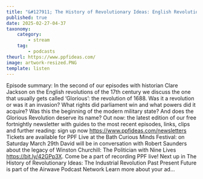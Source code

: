 ```yaml
---
title: "&#127911; The History of Revolutionary Ideas: English Revolution 2: 1688"
published: true
date: 2025-02-27-04-37
taxonomy:
    category:
        - stream
    tag:
        - podcasts
theurl: https://www.ppfideas.com/
image: artwork-resized.PNG
template: listen
---
```


Episode summary: In the second of our episodes with historian Clare Jackson on the English revolutions of the 17th century we discuss the one that usually gets called &lsquo;Glorious&rsquo;: the revolution of 1688. Was it a revolution or was it an invasion? What rights did parliament win and what powers did it acquire? Was this the beginning of the modern military state? And does the Glorious Revolution deserve its name? Out now: the latest edition of our free fortnightly newsletter with guides to the most recent episodes, links, clips and further reading: sign up now https://www.ppfideas.com/newsletters Tickets are available for PPF Live at the Bath Curious Minds Festival: on Saturday March 29th David will be in conversation with Robert Saunders about the legacy of Winston Churchill: The Politician with Nine Lives https://bit.ly/42GPp3X. Come be a part of recording PPF live! Next up in The History of Revolutionary Ideas: The Industrial Revolution Past Present Future is part of the Airwave Podcast Network Learn more about your ad&hellip;
